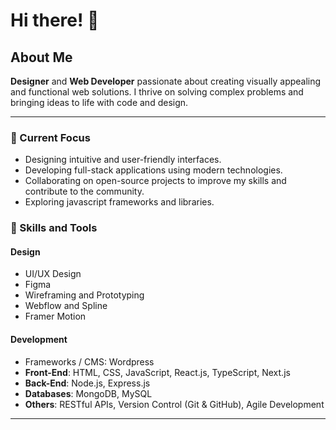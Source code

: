 # Hi there! 👋

## About Me

**Designer** and **Web Developer** passionate about creating visually appealing and functional web solutions. I thrive on solving complex problems and bringing ideas to life with code and design.

---

### 🔭 Current Focus
- Designing intuitive and user-friendly interfaces.
- Developing full-stack applications using modern technologies.
- Collaborating on open-source projects to improve my skills and contribute to the community.
- Exploring javascript frameworks and libraries.

### 🌱 Skills and Tools
#### **Design**
- UI/UX Design
- Figma
- Wireframing and Prototyping
- Webflow and Spline
- Framer Motion

#### **Development**
- Frameworks / CMS: Wordpress
- **Front-End**: HTML, CSS, JavaScript, React.js, TypeScript, Next.js
- **Back-End**: Node.js, Express.js
- **Databases**: MongoDB, MySQL
- **Others**: RESTful APIs, Version Control (Git & GitHub), Agile Development

---



